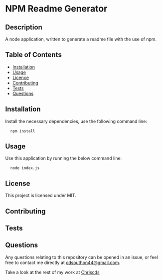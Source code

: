 
# NPM Readme Generator

  <!-- Licence Badge to go here -->
## Description
A node application, written to generate a readme file with the use of npm. 

## Table of Contents
- [Installation](#Installation)
- [Usage](#Usage)
- [Licence](#Licence)
- [Contributing](#Contributing)
- [Tests](#Tests)
- [Questions](#Questions)

## Installation

Install the necessary dependencies, use the following command line:

<pre>
  <code>npm install</code>
</pre>

## Usage

Use this application by running the below command line:

<pre>
  <code>node index.js</code>
</pre>

## License

This project is licensed under MIT.

## Contributing

## Tests

## Questions

Any questions relating to this repository can be opened in an issue, or feel free to contact me 
directly at cdsouthon44@gmail.com.

Take a look at the rest of my work at [Chriscds](https://github.com/Chriscds)

